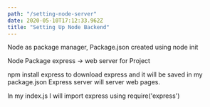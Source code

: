 ```yaml
---
path: "/setting-node-server"
date: 2020-05-10T17:12:33.962Z
title: "Setting Up Node Backend"
---
```



Node as package manager,
Package.json created using node init

Node Package express -> web server for Project

npm install express to download express and it will be saved in my package.json 
Express server will server web pages.

In my index.js I will import express using require('express')

